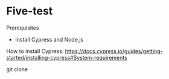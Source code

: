 # Five-test

Prerequisites

- Install Cypress and Node.js

How to install Cypress:
https://docs.cypress.io/guides/getting-started/installing-cypress#System-requirements


git clone 
